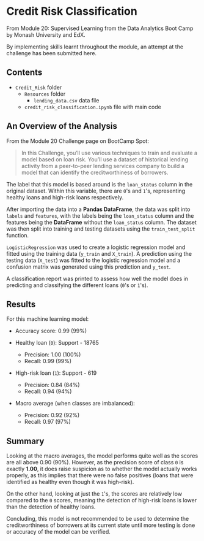 # Credit Risk Classification

From Module 20: Supervised Learning from the Data Analytics Boot Camp by Monash University and EdX.

By implementing skills learnt throughout the module, an attempt at the challenge has been submitted here.

## Contents

- `Credit_Risk` folder
  - `Resources` folder
    - `lending_data.csv` data file
  - `credit_risk_classification.ipynb` file with main code

## An Overview of the Analysis

From the Module 20 Challenge page on BootCamp Spot:

> In this Challenge, you’ll use various techniques to train and evaluate a model based on loan risk. You’ll use a dataset of historical lending activity from a peer-to-peer lending services company to build a model that can identify the creditworthiness of borrowers.

The label that this model is based around is the `loan_status` column in the original dataset. Within this variable, there are `0`'s and `1`'s, representing healthy loans and high-risk loans respectively.

After importing the data into a **Pandas DataFrame**, the data was split into `labels` and `features`, with the labels being the `loan_status` column and the features being the **DataFrame** without the `loan_status` column. The dataset was then split into training and testing datasets using the `train_test_split` function.

`LogisticRegression` was used to create a logistic regression model and fitted using the training data (`y_train` and `X_train`). A prediction using the testing data (`X_test`) was fitted to the logistic regression model and a confusion matrix was generated using this prediction and `y_test`.

A classification report was printed to assess how well the model does in predicting and classifying the different loans (`0`'s or `1`'s).

## Results

For this machine learning model:

- Accuracy score: 0.99 (99%)
- Healthy loan (`0`): Support - 18765

  - Precision: 1.00 (100%)
  - Recall: 0.99 (99%)

- High-risk loan (`1`): Support - 619

  - Precision: 0.84 (84%)
  - Recall: 0.94 (94%)

- Macro average (when classes are imbalanced):

  - Precision: 0.92 (92%)
  - Recall: 0.97 (97%)

## Summary

Looking at the macro averages, the model performs quite well as the scores are all above 0.90 (90%). However, as the precision score of class `0` is exactly **1.00**, it does raise suspicion as to whether the model actually works properly, as this implies that there were no false positives (loans that were identified as healthy even though it was high-risk).

On the other hand, looking at just the `1`'s, the scores are relatively low compared to the `0` scores, meaning the detection of high-risk loans is lower than the detection of healthy loans. 

Concluding, this model is not recommended to be used to determine the creditworthiness of borrowers at its current state until more testing is done or accuracy of the model can be verified.
